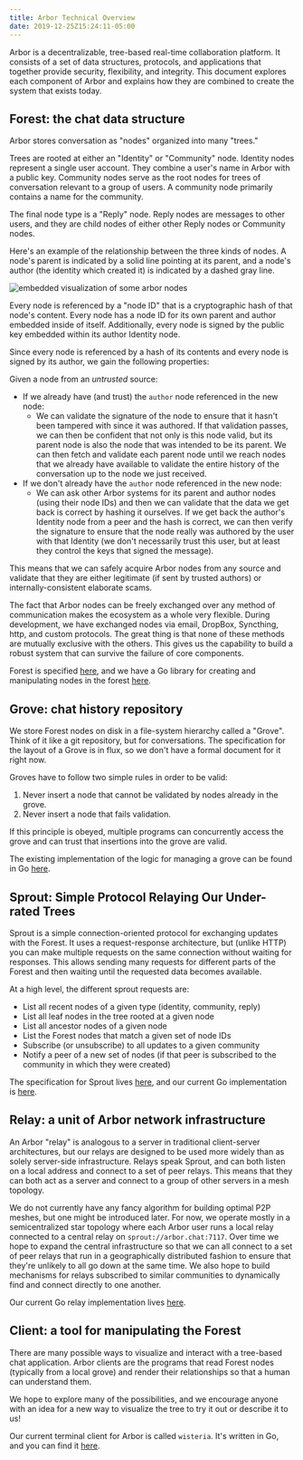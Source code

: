 ```yaml
---
title: Arbor Technical Overview
date: 2019-12-25Z15:24:11-05:00
---
```


Arbor is a decentralizable, tree-based real-time collaboration platform. It consists of a set of data structures, protocols, and applications that together provide security, flexibility, and integrity. This document explores each component of Arbor and explains how they are combined to create the system that exists today.

## Forest: the chat data structure

Arbor stores conversation as "nodes" organized into many "trees."

Trees are rooted at either an "Identity" or "Community" node. Identity nodes represent a single user account. They combine a user's name in Arbor with a public key. Community nodes serve as the root nodes for trees of conversation relevant to a group of users. A community node primarily contains a name for the community.

The final node type is a "Reply" node. Reply nodes are messages to other users, and they are child nodes of either other Reply nodes or Community nodes.

Here's an example of the relationship between the three kinds of nodes. A node's parent is indicated by a solid line pointing at its parent, and a node's author (the identity which created it) is indicated by a dashed gray line.

![embedded visualization of some arbor nodes](https://git.sr.ht/~whereswaldon/arborchat/blob/master/graphviz-rendered/example-forest.dot.png)

Every node is referenced by a "node ID" that is a cryptographic hash of that node's content. Every node has a node ID for its own parent and author embedded inside of itself. Additionally, every node is signed by the public key embedded within its author Identity node.

Since every node is referenced by a hash of its contents and every node is signed by its author, we gain the following properties:

Given a node from an *untrusted* source:

- If we already have (and trust) the `author` node referenced in the new node:
    - We can validate the signature of the node to ensure that it hasn't been tampered with since it was authored. If that validation passes, we can then be confident that not only is this node valid, but its parent node is also the node that was intended to be its parent. We can then fetch and validate each parent node until we reach nodes that we already have available to validate the entire history of the conversation up to the node we just received.
- If we don't already have the `author` node referenced in the new node:
    - We can ask other Arbor systems for its parent and author nodes (using their node IDs) and then we can validate that the data we get back is correct by hashing it ourselves. If we get back the author's Identity node from a peer and the hash is correct, we can then verify the signature to ensure that the node really was authored by the user with that Identity (we don't necessarily trust this user, but at least they control the keys that signed the message).

This means that we can safely acquire Arbor nodes from any source and validate that they are either legitimate (if sent by trusted authors) or internally-consistent elaborate scams.

The fact that Arbor nodes can be freely exchanged over any method of communication makes the ecosystem as a whole very flexible. During development, we have exchanged nodes via email, DropBox, Syncthing, http, and custom protocols. The great thing is that none of these methods are mutually exclusive with the others. This gives us the capability to build a robust system that can survive the failure of core components.

Forest is specified [here](/specifications/forest.md), and we have a Go library for creating and manipulating nodes in the forest [here](https://git.sr.ht/~whereswaldon/forest-go).

## Grove: chat history repository

We store Forest nodes on disk in a file-system hierarchy called a "Grove". Think of it like a git repository, but for conversations. The specification for the layout of a Grove is in flux, so we don't have a formal document for it right now.

Groves have to follow two simple rules in order to be valid:

1. Never insert a node that cannot be validated by nodes already in the grove.
2. Never insert a node that fails validation.

If this principle is obeyed, multiple programs can concurrently access the grove and can trust that insertions into the grove are valid.

The existing implementation of the logic for managing a grove can be found in Go [here](https://git.sr.ht/~whereswaldon/forest-go/tree/master/grove).

## Sprout: Simple Protocol Relaying Our Under-rated Trees

Sprout is a simple connection-oriented protocol for exchanging updates with the Forest. It uses a request-response architecture, but (unlike HTTP) you can make multiple requests on the same connection without waiting for responses. This allows sending many requests for different parts of the Forest and then waiting until the requested data becomes available.

At a high level, the different sprout requests are:

- List all recent nodes of a given type (identity, community, reply)
- List all leaf nodes in the tree rooted at a given node
- List all ancestor nodes of a given node
- List the Forest nodes that match a given set of node IDs
- Subscribe (or unsubscribe) to all updates to a given community
- Notify a peer of a new set of nodes (if that peer is subscribed to the community in which they were created)

The specification for Sprout lives [here](/specifications/sprout.md), and our current Go implementation is [here](https://git.sr.ht/~whereswaldon/sprout-go).

## Relay: a unit of Arbor network infrastructure

An Arbor "relay" is analogous to a server in traditional client-server architectures, but our relays are designed to be used more widely than as solely server-side infrastructure. Relays speak Sprout, and can both listen on a local address and connect to a set of peer relays. This means that they can both act as a server and connect to a group of other servers in a mesh topology.

We do not currently have any fancy algorithm for building optimal P2P meshes, but one might be introduced later. For now, we operate mostly in a semicentralized star topology where each Arbor user runs a local relay connected to a central relay on `sprout://arbor.chat:7117`. Over time we hope to expand the central infrastructure so that we can all connect to a set of peer relays that run in a geographically distributed fashion to ensure that they're unlikely to all go down at the same time. We also hope to build mechanisms for relays subscribed to similar communities to dynamically find and connect directly to one another.

Our current Go relay implementation lives [here](https://git.sr.ht/~whereswaldon/sprout-go/cmd/relay).

## Client: a tool for manipulating the Forest

There are many possible ways to visualize and interact with a tree-based chat application. Arbor clients are the programs that read Forest nodes (typically from a local grove) and render their relationships so that a human can understand them.

We hope to explore many of the possibilities, and we encourage anyone with an idea for a new way to visualize the tree to try it out or describe it to us!

Our current terminal client for Arbor is called `wisteria`. It's written in Go, and you can find it [here](https://git.sr.ht/~whereswaldon/wisteria).

